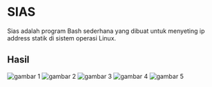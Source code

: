 # SIAS

Sias adalah program Bash sederhana yang dibuat untuk menyeting ip address statik di sistem operasi Linux.

## Hasil

![gambar 1]()
![gambar 2]()
![gambar 3]()
![gambar 4]()
![gambar 5]()


